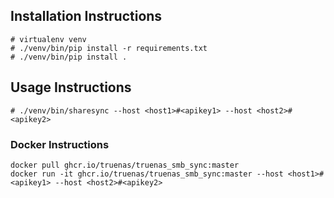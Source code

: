 ## Installation Instructions

```
# virtualenv venv
# ./venv/bin/pip install -r requirements.txt
# ./venv/bin/pip install .
```

## Usage Instructions

```
# ./venv/bin/sharesync --host <host1>#<apikey1> --host <host2>#<apikey2>
```

### Docker Instructions
```
docker pull ghcr.io/truenas/truenas_smb_sync:master
docker run -it ghcr.io/truenas/truenas_smb_sync:master --host <host1>#<apikey1> --host <host2>#<apikey2>
```
